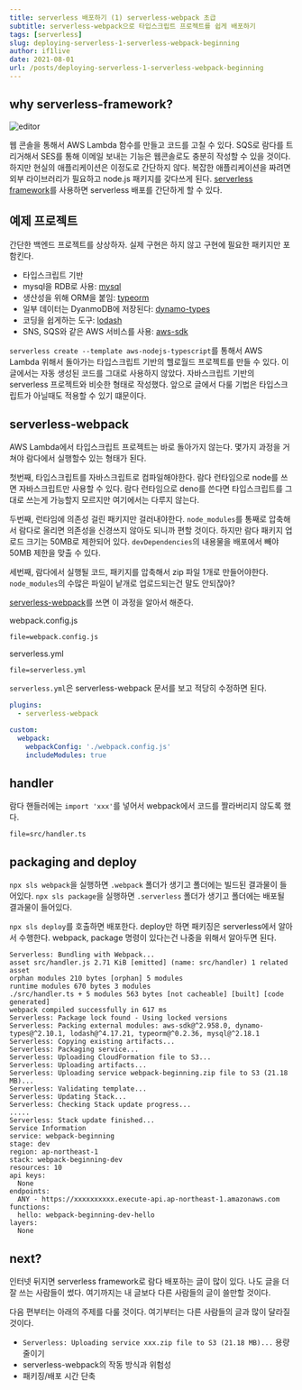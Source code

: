 ```yaml
---
title: serverless 배포하기 (1) serverless-webpack 초급
subtitle: serverless-webpack으로 타입스크립트 프로젝트를 쉽게 배포하기
tags: [serverless]
slug: deploying-serverless-1-serverless-webpack-beginning
author: if1live
date: 2021-08-01
url: /posts/deploying-serverless-1-serverless-webpack-beginning
---
```


## why serverless-framework?

![editor]({attach}deploying-serverless-1-serverless-webpack-beginning/lambda-console-editor.png)

웹 콘솔을 통해서 AWS Lambda 함수를 만들고 코드를 고칠 수 있다.
SQS로 람다를 트리거해서 SES를 통해 이메일 보내는 기능은 웹콘솔로도 충분히 작성할 수 있을 것이다.
하지만 현실의 애플리케이션은 이정도로 간단하지 않다.
복잡한 애플리케이션을 짜려면 외부 라이브러리가 필요하고 node.js 패키지를 갖다쓰게 된다.
[serverless framework][serverless-framework]를 사용하면 serverless 배포를 간단하게 할 수 있다.

## 예제 프로젝트

간단한 백엔드 프로젝트를 상상하자.
실제 구현은 하지 않고 구현에 필요한 패키지만 포함킨다.

* 타입스크립트 기반
* mysql을 RDB로 사용: [mysql][npm-mysql]
* 생산성을 위해 ORM을 붙임: [typeorm][npm-typeorm]
* 일부 데이터는 DyanmoDB에 저장된다: [dynamo-types][npm-dynamo-types]
* 코딩을 쉽게하는 도구: [lodash][npm-lodash]
* SNS, SQS와 같은 AWS 서비스를 사용: [aws-sdk][npm-aws-sdk]

`serverless create --template aws-nodejs-typescript`를 통해서 AWS Lambda 위해서 돌아가는 타입스크립트 기반의 헬로월드 프로젝트를 만들 수 있다. 이 글에서는 자동 생성된 코드를 그대로 사용하지 않았다. 자바스크립트 기반의 serverless 프로젝트와 비슷한 형태로 작성했다. 앞으로 글에서 다룰 기법은 타입스크립트가 아닐때도 적용할 수 있기 떄문이다.

## serverless-webpack

AWS Lambda에서 타입스크립트 프로젝트는 바로 돌아가지 않는다.
몇가지 과정을 거쳐야 람다에서 실행할수 있는 형태가 된다.

첫번째, 타입스크립트를 자바스크립트로 컴파일해야한다.
람다 런타임으로 node를 쓰면 자바스크립트만 사용할 수 있다.
람다 런타임으로 deno를 쓴다면 타입스크립트를 그대로 쓰는게 가능할지 모르지만 여기에서는 다루지 않는다.

두번째, 런타임에 의존성 걸린 패키지만 걸러내야한다.
`node_modules`를 통째로 압축해서 람다로 올리면 의존성을 신경쓰지 않아도 되니까 편할 것이다.
하지만 람다 패키지 업로드 크기는 50MB로 제한되어 있다.
`devDependencies`의 내용물을 배포에서 빼야 50MB 제한을 맞출 수 있다.

세번째, 람다에서 실행될 코드, 패키지를 압축해서 zip 파일 1개로 만들어야한다.
`node_modules`의 수많은 파일이 낱개로 업로드되는건 말도 안되잖아?

[serverless-webpack][serverless-webpack]를 쓰면 이 과정을 알아서 해준다.

webpack.config.js
~~~maya:view
file=webpack.config.js
~~~

serverless.yml
~~~maya:view
file=serverless.yml
~~~

`serverless.yml`은 serverless-webpack 문서를 보고 적당히 수정하면 된다.

```yml
plugins:
  - serverless-webpack

custom:
  webpack:
    webpackConfig: './webpack.config.js'
    includeModules: true
```

## handler

람다 핸들러에는 `import 'xxx'`를 넣어서 webpack에서 코드를 짤라버리지 않도록 했다.

~~~maya:view
file=src/handler.ts
~~~

## packaging and deploy

`npx sls webpack`을 실행하면 `.webpack` 폴더가 생기고 폴더에는 빌드된 결과물이 들어있다.
`npx sls package`을 실행하면 `.serverless` 폴더가 생기고 폴더에는 배포될 결과물이 들어있다.

`npx sls deploy`를 호출하면 배포한다.
deploy만 하면 패키징은 serverless에서 알아서 수행한다.
webpack, package 명령이 있다는건 나중을 위해서 알아두면 된다.

```
Serverless: Bundling with Webpack...
asset src/handler.js 2.71 KiB [emitted] (name: src/handler) 1 related asset
orphan modules 210 bytes [orphan] 5 modules
runtime modules 670 bytes 3 modules
./src/handler.ts + 5 modules 563 bytes [not cacheable] [built] [code generated]
webpack compiled successfully in 617 ms
Serverless: Package lock found - Using locked versions
Serverless: Packing external modules: aws-sdk@^2.958.0, dynamo-types@^2.10.1, lodash@^4.17.21, typeorm@^0.2.36, mysql@^2.18.1
Serverless: Copying existing artifacts...
Serverless: Packaging service...
Serverless: Uploading CloudFormation file to S3...
Serverless: Uploading artifacts...
Serverless: Uploading service webpack-beginning.zip file to S3 (21.18 MB)...
Serverless: Validating template...
Serverless: Updating Stack...
Serverless: Checking Stack update progress...
.....
Serverless: Stack update finished...
Service Information
service: webpack-beginning
stage: dev
region: ap-northeast-1
stack: webpack-beginning-dev
resources: 10
api keys:
  None
endpoints:
  ANY - https://xxxxxxxxxx.execute-api.ap-northeast-1.amazonaws.com
functions:
  hello: webpack-beginning-dev-hello
layers:
  None
```

## next?

인터넷 뒤지면 serverless framework로 람다 배포하는 글이 많이 있다.
나도 글을 더 잘 쓰는 사람들이 썼다. 여기까지는 내 글보다 다른 사람들의 글이 쓸만할 것이다.

다음 편부터는 아래의 주제를 다룰 것이다. 여기부터는 다른 사람들의 글과 많이 달라질 것이다.

* `Serverless: Uploading service xxx.zip file to S3 (21.18 MB)...` 용량 줄이기
* serverless-webpack의 작동 방식과 위험성
* 패키징/배포 시간 단축

[serverless-framework]: https://www.serverless.com/
[serverless-webpack]: https://github.com/serverless-heaven/serverless-webpack

[npm-mysql]: https://www.npmjs.com/package/mysql
[npm-dynamo-types]: https://www.npmjs.com/package/dynamo-types
[npm-typeorm]: https://www.npmjs.com/package/typeorm
[npm-lodash]: https://www.npmjs.com/package/lodash
[npm-aws-sdk]: https://www.npmjs.com/package/aws-sdk
